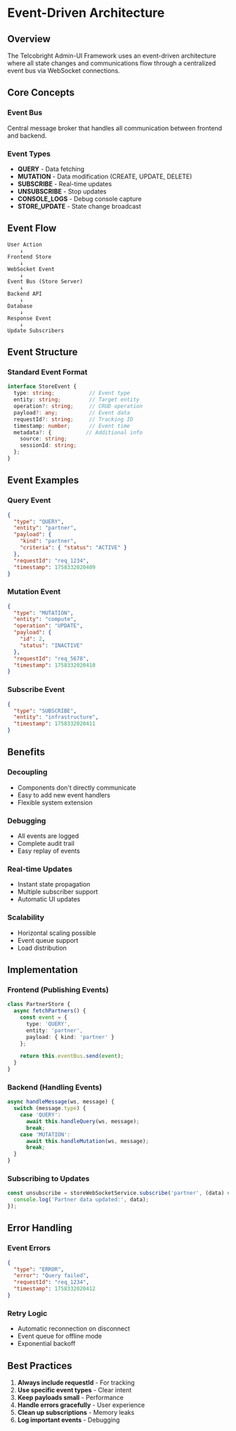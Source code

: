 # Event-Driven Architecture

## Overview

The Telcobright Admin-UI Framework uses an event-driven architecture where all state changes and communications flow through a centralized event bus via WebSocket connections.

## Core Concepts

### Event Bus
Central message broker that handles all communication between frontend and backend.

### Event Types
- **QUERY** - Data fetching
- **MUTATION** - Data modification (CREATE, UPDATE, DELETE)
- **SUBSCRIBE** - Real-time updates
- **UNSUBSCRIBE** - Stop updates
- **CONSOLE_LOGS** - Debug console capture
- **STORE_UPDATE** - State change broadcast

## Event Flow

```
User Action
    ↓
Frontend Store
    ↓
WebSocket Event
    ↓
Event Bus (Store Server)
    ↓
Backend API
    ↓
Database
    ↓
Response Event
    ↓
Update Subscribers
```

## Event Structure

### Standard Event Format
```typescript
interface StoreEvent {
  type: string;           // Event type
  entity: string;         // Target entity
  operation?: string;     // CRUD operation
  payload?: any;          // Event data
  requestId?: string;     // Tracking ID
  timestamp: number;      // Event time
  metadata?: {           // Additional info
    source: string;
    sessionId: string;
  };
}
```

## Event Examples

### Query Event
```json
{
  "type": "QUERY",
  "entity": "partner",
  "payload": {
    "kind": "partner",
    "criteria": { "status": "ACTIVE" }
  },
  "requestId": "req_1234",
  "timestamp": 1758332020409
}
```

### Mutation Event
```json
{
  "type": "MUTATION",
  "entity": "compute",
  "operation": "UPDATE",
  "payload": {
    "id": 2,
    "status": "INACTIVE"
  },
  "requestId": "req_5678",
  "timestamp": 1758332020410
}
```

### Subscribe Event
```json
{
  "type": "SUBSCRIBE",
  "entity": "infrastructure",
  "timestamp": 1758332020411
}
```

## Benefits

### Decoupling
- Components don't directly communicate
- Easy to add new event handlers
- Flexible system extension

### Debugging
- All events are logged
- Complete audit trail
- Easy replay of events

### Real-time Updates
- Instant state propagation
- Multiple subscriber support
- Automatic UI updates

### Scalability
- Horizontal scaling possible
- Event queue support
- Load distribution

## Implementation

### Frontend (Publishing Events)
```typescript
class PartnerStore {
  async fetchPartners() {
    const event = {
      type: 'QUERY',
      entity: 'partner',
      payload: { kind: 'partner' }
    };

    return this.eventBus.send(event);
  }
}
```

### Backend (Handling Events)
```javascript
async handleMessage(ws, message) {
  switch (message.type) {
    case 'QUERY':
      await this.handleQuery(ws, message);
      break;
    case 'MUTATION':
      await this.handleMutation(ws, message);
      break;
  }
}
```

### Subscribing to Updates
```typescript
const unsubscribe = storeWebSocketService.subscribe('partner', (data) => {
  console.log('Partner data updated:', data);
});
```

## Error Handling

### Event Errors
```json
{
  "type": "ERROR",
  "error": "Query failed",
  "requestId": "req_1234",
  "timestamp": 1758332020412
}
```

### Retry Logic
- Automatic reconnection on disconnect
- Event queue for offline mode
- Exponential backoff

## Best Practices

1. **Always include requestId** - For tracking
2. **Use specific event types** - Clear intent
3. **Keep payloads small** - Performance
4. **Handle errors gracefully** - User experience
5. **Clean up subscriptions** - Memory leaks
6. **Log important events** - Debugging